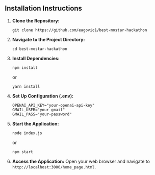 ## Installation Instructions

1. **Clone the Repository:**
    ```
    git clone https://github.com/eagovic1/best-mostar-hackathon
    ```

2. **Navigate to the Project Directory:**
    ```
    cd best-mostar-hackathon
    ```

3. **Install Dependencies:**
    ```
    npm install
    ```
    or
    ```
    yarn install
    ```

4. **Set Up Configuration (.env):**
      ```
      OPENAI_API_KEY="your-openai-api-key"
      GMAIL_USER="your-gmail"
      GMAIL_PASS="your-password"
      ```
5. **Start the Application:**
    ```
    node index.js
    ```
    or
   ```
   npm start
   ```

7. **Access the Application:**
    Open your web browser and navigate to `http://localhost:3000/home_page.html`.
